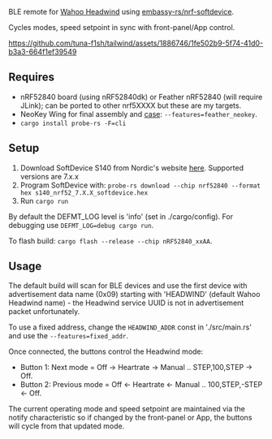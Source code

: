 BLE remote for [Wahoo Headwind](https://eu.wahoofitness.com/devices/indoor-cycling/accessories/kickr-headwind) using [embassy-rs/nrf-softdevice](https://github.com/embassy-rs/nrf-softdevice).

Cycles modes, speed setpoint in sync with front-panel/App control.

https://github.com/tuna-f1sh/tailwind/assets/1886746/1fe502b9-5f74-41d0-b3a3-664f1ef39549

## Requires

* nRF52840 board (using nRF52840dk) or Feather nRF52840 (will require JLink); can be ported to other nrf5XXXX but these are my targets.
* NeoKey Wing for final assembly and [case](https://learn.adafruit.com/deco-two-key-keypad-macropad-circuitpython-feather/build-the-deco-keypad): `--features=feather_neokey`.
* `cargo install probe-rs -F=cli`

## Setup

1. Download SoftDevice S140 from Nordic's website [here](https://www.nordicsemi.com/Software-and-tools/Software/S140/Download). Supported versions are 7.x.x
2. Program SoftDevice with: `probe-rs download --chip nrf52840 --format hex s140_nrf52_7.X.X_softdevice.hex`
3. Run `cargo run`

By default the DEFMT_LOG level is 'info' (set in ./cargo/config). For debugging use `DEFMT_LOG=debug cargo run`.

To flash build: `cargo flash --release --chip nRF52840_xxAA`.

## Usage

The default build will scan for BLE devices and use the first device with advertisement data name (0x09) starting with 'HEADWIND' (default Wahoo Headwind name) - the Headwind service UUID is not in advertisement packet unfortunately.

To use a fixed address, change the `HEADWIND_ADDR` const in './src/main.rs' and use the `--features=fixed_addr`.

Once connected, the buttons control the Headwind mode:

* Button 1: Next mode = Off -> Heartrate -> Manual .. STEP,100,STEP -> Off.
* Button 2: Previous mode = Off <- Heartrate <- Manual .. 100,STEP,-STEP <- Off.

The current operating mode and speed setpoint are maintained via the notify characteristic so if changed by the front-panel or App, the buttons will cycle from that updated mode.
